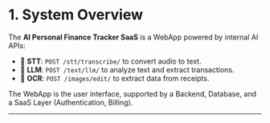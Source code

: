 # 1. System Overview
The **AI Personal Finance Tracker SaaS** is a WebApp powered by internal AI APIs:
- 🎤 **STT**: `POST /stt/transcribe/` to convert audio to text.
- 💬 **LLM**: `POST /text/llm/` to analyze text and extract transactions.
- 📸 **OCR**: `POST /images/edit/` to extract data from receipts.

The WebApp is the user interface, supported by a Backend, Database, and a SaaS Layer (Authentication, Billing).

---
